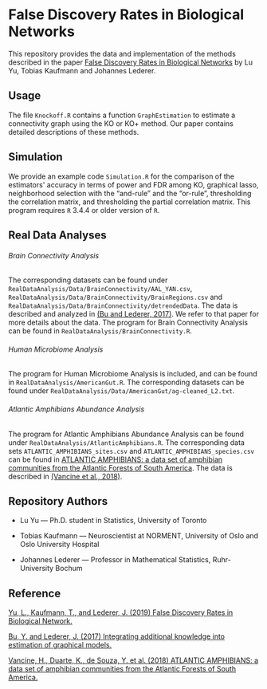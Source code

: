 # False Discovery Rates in Biological Networks

This repository provides the data and implementation of the methods described in the paper [False Discovery Rates in Biological Networks](https://arxiv.org/pdf/1907.03808.pdf) by Lu Yu, Tobias Kaufmann and Johannes Lederer.

## Usage
The file `Knockoff.R` contains a function `GraphEstimation` to estimate a connectivity graph using the KO or KO+ method. Our paper contains detailed descriptions of these methods.

## Simulation
We provide an example code `Simulation.R` for the comparison of the estimators' accuracy in terms of power and FDR among KO, graphical lasso, neighborhood selection with the “and-rule” and the “or-rule”, thresholding the correlation matrix, and thresholding the partial correlation matrix. This program requires `R` 3.4.4 or older version of `R`.

## Real Data Analyses

###### Brain Connectivity Analysis  
The corresponding datasets can be found under `RealDataAnalysis/Data/BrainConnectivity/AAL_YAN.csv`, `RealDataAnalysis/Data/BrainConnectivity/BrainRegions.csv` and `RealDataAnalysis/Data/BrainConnectivity/detrendedData`. The data is described and analyzed in [(Bu and Lederer, 2017)](https://arxiv.org/pdf/1704.02739.pdf). We refer to that paper for more details about the data. The program for Brain Connectivity Analysis can be found in `RealDataAnalysis/BrainConnectivity.R`. 


###### Human Microbiome Analysis
The program for Human Microbiome Analysis is included, and can be found in `RealDataAnalysis/AmericanGut.R`. The corresponding datasets can be found under `RealDataAnalysis/Data/AmericanGut/ag-cleaned_L2.txt`.

###### Atlantic Amphibians Abundance Analysis
The program for Atlantic Amphibians Abundance Analysis can be found under `RealDataAnalysis/AtlanticAmphibians.R`. The corresponding data sets `ATLANTIC_AMPHIBIANS_sites.csv` and `ATLANTIC_AMPHIBIANS_species.csv` can be found in [ATLANTIC AMPHIBIANS: a data set of amphibian communities from the Atlantic Forests of South America](https://esajournals.onlinelibrary.wiley.com/doi/full/10.1002/ecy.2392). The data is described in [(Vancine et al., 2018)](https://esajournals.onlinelibrary.wiley.com/action/downloadSupplement?doi=10.1002%2Fecy.2392&file=ecy2392-sup-0002-MetadataS1.pdf).


## Repository Authors
- Lu Yu — Ph.D. student in Statistics, University of Toronto 

- Tobias Kaufmann — Neuroscientist at NORMENT, University of Oslo and Oslo University Hospital

- Johannes Lederer — Professor in Mathematical Statistics, Ruhr-University Bochum


## Reference
[Yu, L., Kaufmann, T., and Lederer, J. (2019) False Discovery Rates in Biological Network.](https://arxiv.org/pdf/1907.03808.pdf)

[Bu, Y. and Lederer, J. (2017) Integrating additional knowledge into estimation of graphical models.](https://arxiv.org/pdf/1704.02739.pdf)

[Vancine, H., Duarte, K., de Souza, Y. et al. (2018) ATLANTIC AMPHIBIANS: a data set of amphibian communities from the Atlantic Forests of South America.](https://esajournals.onlinelibrary.wiley.com/action/downloadSupplement?doi=10.1002%2Fecy.2392&file=ecy2392-sup-0002-MetadataS1.pdf)





